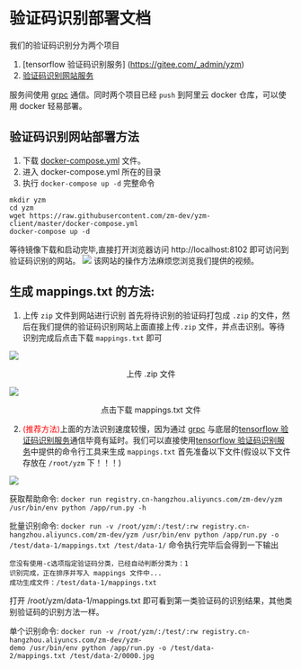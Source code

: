 # 验证码识别部署文档

我们的验证码识别分为两个项目

1. [tensorflow 验证码识别服务] (https://gitee.com/_admin/yzm)
2. [验证码识别网站服务](https://github.com/zm-dev/yzm-client)

服务间使用 [grpc](https://github.com/grpc/grpc) 通信。同时两个项目已经 `push` 到阿里云 docker 仓库，可以使用 docker 轻易部署。

## 验证码识别网站部署方法
1. 下载 [docker-compose.yml](https://raw.githubusercontent.com/zm-dev/yzm-client/master/docker-compose.yml) 文件。
2. 进入 docker-compose.yml 所在的目录
3. 执行 `docker-compose up -d`
完整命令
```
mkdir yzm
cd yzm
wget https://raw.githubusercontent.com/zm-dev/yzm-client/master/docker-compose.yml
docker-compose up -d
```
等待镜像下载和启动完毕,直接打开浏览器访问 http://localhost:8102 即可访问到验证码识别的网站。
<img src="http://cdn.hiphop.e8net.cn/yzm/1.png?1" />
该网站的操作方法麻烦您浏览我们提供的视频。

## 生成 mappings.txt 的方法:
1. 上传 `zip` 文件到网站进行识别
首先将待识别的验证码打包成 `.zip` 的文件，然后在我们提供的验证码识别网站上面直接上传`.zip` 文件，并点击识别。等待识别完成后点击下载 `mappings.txt` 即可
<img src="http://cdn.hiphop.e8net.cn/yzm/5.png?1" />
<p style="text-align:center">上传 .zip 文件</p>
<img src="http://cdn.hiphop.e8net.cn/yzm/6.png?1" />
<p style="text-align:center">点击下载 mappings.txt 文件</p>

2. <span style="color:red">(推荐方法)</span>上面的方法识别速度较慢，因为通过 [grpc](https://github.com/grpc/grpc) 与底层的[tensorflow 验证码识别服务](https://gitee.com/_admin/yzm)通信毕竟有延时。我们可以直接使用[tensorflow 验证码识别服务](https://gitee.com/_admin/yzm)中提供的命令行工具来生成 `mappings.txt`
首先准备以下文件(假设以下文件存放在 `/root/yzm` 下！！！)
<img src="http://cdn.hiphop.e8net.cn/yzm/tree_1_4.jpg?1">


获取帮助命令:
`docker run registry.cn-hangzhou.aliyuncs.com/zm-dev/yzm /usr/bin/env python /app/run.py -h`

批量识别命令:
`docker run -v /root/yzm/:/test/:rw registry.cn-hangzhou.aliyuncs.com/zm-dev/yzm /usr/bin/env python /app/run.py -o /test/data-1/mappings.txt /test/data-1/`
命令执行完毕后会得到一下输出
```
您没有使用-c选项指定验证码分类，已经自动判断分类为：1
识别完成，正在排序并写入 mappings 文件中...
成功生成文件：/test/data-1/mappings.txt
```
打开 /root/yzm/data-1/mappings.txt 即可看到第一类验证码的识别结果，其他类别验证码的识别方法一样。


单个识别命令:
`docker run -v /root/yzm/:/test/:rw registry.cn-hangzhou.aliyuncs.com/zm-dev/yzm-demo /usr/bin/env python /app/run.py -o /test/data-2/mappings.txt /test/data-2/0000.jpg`




